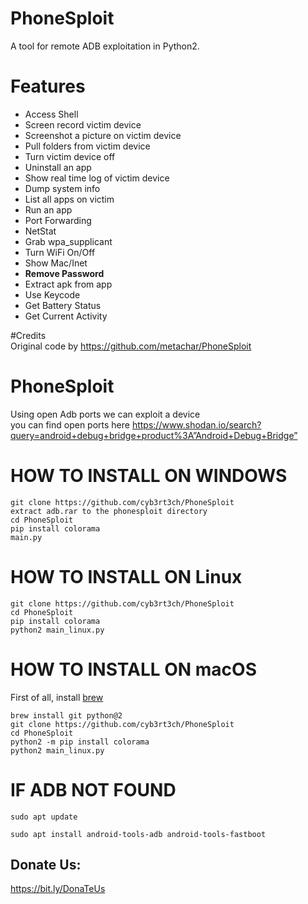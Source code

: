 # PhoneSploit
A tool for remote ADB exploitation in Python2.

# Features
* Access Shell
* Screen record victim device
* Screenshot a picture on victim device
* Pull folders from victim device
* Turn victim device off
* Uninstall an app
* Show real time log of victim device
* Dump system info
* List all apps on victim
* Run an app
* Port Forwarding
* NetStat
* Grab wpa_supplicant
* Turn WiFi On/Off
* Show Mac/Inet
* __Remove Password__
* Extract apk from app  
* Use Keycode   
* Get Battery Status
* Get Current Activity

#Credits
<br> Original code by https://github.com/metachar/PhoneSploit
<br>

# PhoneSploit 



Using open Adb ports we can exploit a device
<br> you can find open ports here https://www.shodan.io/search?query=android+debug+bridge+product%3A”Android+Debug+Bridge”
<br>



# HOW TO INSTALL ON WINDOWS
```
git clone https://github.com/cyb3rt3ch/PhoneSploit
extract adb.rar to the phonesploit directory 
cd PhoneSploit
pip install colorama
main.py
```

# HOW TO INSTALL ON Linux
```
git clone https://github.com/cyb3rt3ch/PhoneSploit
cd PhoneSploit
pip install colorama
python2 main_linux.py
```

# HOW TO INSTALL ON macOS
First of all, install [brew](https://brew.sh)
```
brew install git python@2
git clone https://github.com/cyb3rt3ch/PhoneSploit
cd PhoneSploit
python2 -m pip install colorama
python2 main_linux.py
```

# IF ADB NOT FOUND
```shell
sudo apt update

sudo apt install android-tools-adb android-tools-fastboot

```

## Donate Us:
   https://bit.ly/DonaTeUs

